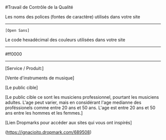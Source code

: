 #Travail de Contrôle de la Qualité

Les noms des polices (fontes de caractère) utilisés dans votre site

___

	[Open Sans]

Le code hexadécimal des couleurs utilisées dans votre site

---

#ff0000

***

[Service / Produit:]

[Vente d'instruments de musique]

[Le public cible]

[Le public cible ce sont les musiciens professionnel, pourtant les musiciens adultes. L'age peut varier, mais en considérant l'age medianne des proféssionels comme entre 20 ans et 50 ans. L'age est entre 20 ans et 50 ans entre les hommes et les femmes.]

[Lien Dropmarks pour accéder aux sites qui vous ont inspirés]
	
(https://ignacioito.dropmark.com/689508)